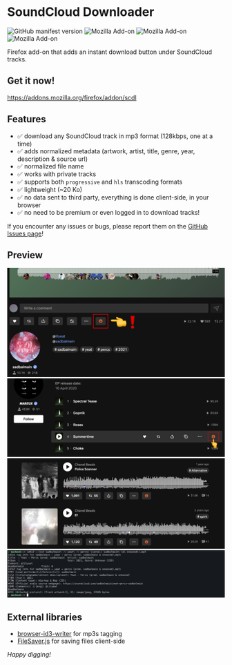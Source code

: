 # SoundCloud Downloader

![GitHub manifest version](https://img.shields.io/github/manifest-json/v/nyo/scdl/main)
![Mozilla Add-on](https://img.shields.io/amo/v/scdl)
![Mozilla Add-on](https://img.shields.io/amo/users/scdl)
![Mozilla Add-on](https://img.shields.io/amo/stars/scdl)

Firefox add-on that adds an instant download button under SoundCloud tracks.

## Get it now!

https://addons.mozilla.org/firefox/addon/scdl

## Features

- ✅ download any SoundCloud track in mp3 format (128kbps, one at a time)
- ✅ adds normalized metadata (artwork, artist, title, genre, year, description & source url)
- ✅ normalized file name
- ✅ works with private tracks
- ✅ supports both `progressive` and `hls` transcoding formats
- ✅ lightweight (~20 Ko)
- ✅ no data sent to third party, everything is done client-side, in your browser
- ✅ no need to be premium or even logged in to download tracks!

If you encounter any issues or bugs, please report them on the [GitHub Issues page](https://github.com/nyo/scdl/issues)!

## Preview

![download button on track page preview image](assets/preview-0.png)
![download button in album tracklist view preview image](assets/preview-1.png)
![download button in search view preview image](assets/preview-2.png)
![id3 tags metadata preview image](assets/preview-3.png)

## External libraries

- [browser-id3-writer](https://github.com/egoroof/browser-id3-writer) for mp3s tagging
- [FileSaver.js](https://github.com/eligrey/FileSaver.js) for saving files client-side

_Happy digging!_
